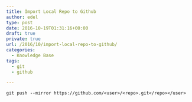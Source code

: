 ```yaml
---
title: Import Local Repo to Github
author: edel
type: post
date: 2016-10-19T01:31:16+00:00
draft: true
private: true
url: /2016/10/import-local-repo-to-github/
categories:
  - Knowledge Base
tags:
  - git
  - github

---
```

`git push --mirror https://github.com/<user>/<repo>.git</repo></user>`

<ol class="footnote">
</ol>